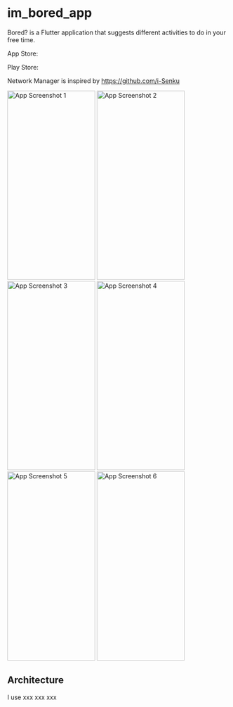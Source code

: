 # im_bored_app

Bored? is a Flutter application that suggests different activities to do in your free time.

App Store:

Play Store:

Network Manager is inspired by https://github.com/i-Senku 

<img src="https://user-images.githubusercontent.com/59976112/117767970-57740280-b23a-11eb-818f-45587df928c8.png" alt="App Screenshot 1" width="200" height="430"> <img src="https://user-images.githubusercontent.com/59976112/117767978-593dc600-b23a-11eb-840a-ac2512e9dae5.png" alt="App Screenshot 2" width="200" height="430">
<img src="https://user-images.githubusercontent.com/59976112/117767982-5a6ef300-b23a-11eb-84f9-ade6b7d3ae93.png" alt="App Screenshot 3" width="200" height="430">
<img src="https://user-images.githubusercontent.com/59976112/117767984-5ba02000-b23a-11eb-98ec-d722f2492354.png" alt="App Screenshot 4" width="200" height="430">
<img src="https://user-images.githubusercontent.com/59976112/117768026-71ade080-b23a-11eb-9828-e2b9e30c5135.png" alt="App Screenshot 5" width="200" height="430">
<img src="https://user-images.githubusercontent.com/59976112/117768032-7377a400-b23a-11eb-97b9-f3a8c6a63eb0.png" alt="App Screenshot 6" width="200" height="430">


## Architecture

I use 
xxx
xxx
xxx
